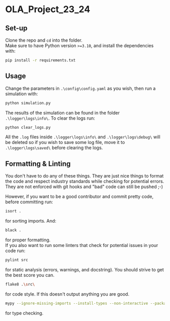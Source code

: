 # OLA_Project_23_24

## Set-up
Clone the repo and `cd` into the folder.\
Make sure to have Python version `>=3.10`, and install the dependencies with:

```bash
pip install -r requirements.txt
```

## Usage
Change the parameters in `.\config\config.yaml` as you wish, then run a simulation with:

```bash
python simulation.py
```

The results of the simulation can be found in the folder `.\logger\logs\info\`. To clear the logs run:
```bash
python clear_logs.py
```

All the `.log` files inside `.\logger\logs\info\` and `.\logger\logs\debug\` will be deleted so if you wish to save some log file, move it to `.\logger\logs\saved\` before clearing the logs.

## Formatting & Linting
You don't have to do any of these things. They are just nice things to format the code and respect industry standards while checking for potential errors. They are not enforced with git hooks and "bad" code can still be pushed ;-)

However, if you want to be a good contributor and commit pretty code, before committing run:
```bash
isort .
```
for sorting imports. And:
```bash
black .
```
for proper formatting.\
If you also want to run some linters that check for potential issues in your code run:
```bash
pylint src
```
for static analysis (errors, warnings, and docstring). You should strive to get the best score you can.
```bash
flake8 .\src\
```
for code style. If this doesn't output anything you are good.
```bash
mypy --ignore-missing-imports --install-types --non-interactive --package src
```
for type checking.